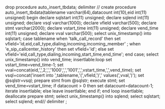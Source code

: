  drop procedure auto_insert_tbdata;
 delimiter //
 create procedure auto_insert_tbdata(tablename varchar(64),datacount int(10),eid int(11) unsigned)
 begin
   declare sqlstart int(11) unsigned;
   declare sqlend int(11) unsigned;
   declare vsql varchar(1000);
   declare vfield varchar(500);
   declare stmt varchar(2000);
   declare vstart_time int(11) unsigned;
   declare vend_time int(11) unsigned;
   declare vval varchar(500);
   select unix_timestamp() into sqlstart;
   case tablename
        when 'talk_call_record' then 
	      set vfield='id,eid,call_type,dialing,incoming,incoming_member' ;
	when 'e_sip_callcenter_history' then
	      set vfield='id';
	else
	      set vfield='eid,call_type,dialing,incoming,start_time,end_time';
   end case;
   select unix_timestamp() into vend_time;
   insertlable:loop 
      set vstart_time=vend_time-1;
      set vval=concat(eid,',',2,',','1000',',','1001',',',vstart_time,',',vend_time);
      set vsql=concat('insert into ',tablename,'(',vfield,')',' values(',vval,')');
      set @sqlstr=vsql;
      prepare stmt from @sqlstr;
      execute stmt;
      set vend_time=vstart_time;
      if datacount > 0 then 
         set datacount=datacount-1;
         iterate insertlable; 
      else
         leave insertlable;
      end if;
   end loop insertlable;
   deallocate prepare stmt;
   select unix_timestamp() into sqlend;
   select sqlstart;
   select sqlend;
end//
delimiter ;
